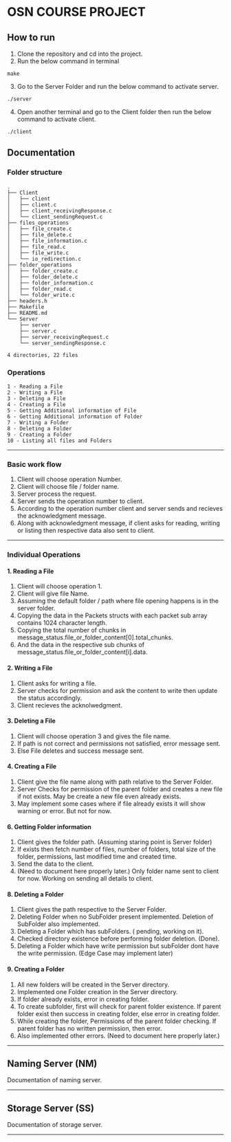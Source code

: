 # OSN COURSE PROJECT 

## How to run 
1. Clone the repository and cd into the project.
2. Run the below command in terminal 

```
make
```
3. Go to the Server Folder and  run the below command to activate server. 
```
./server
```
4. Open another terminal and go to the Client folder then run the below command to activate client.
```
./client
```

## Documentation 

### Folder structure
```
.
├── Client
│   ├── client
│   ├── client.c
│   ├── client_receivingResponse.c
│   └── client_sendingRequest.c
├── files_operations
│   ├── file_create.c
│   ├── file_delete.c
│   ├── file_information.c
│   ├── file_read.c
│   ├── file_write.c
│   └── io_redirection.c
├── folder_operations
│   ├── folder_create.c
│   ├── folder_delete.c
│   ├── folder_information.c
│   ├── folder_read.c
│   └── folder_write.c
├── headers.h
├── Makefile
├── README.md
└── Server
    ├── server
    ├── server.c
    ├── server_receivingRequest.c
    └── server_sendingResponse.c

4 directories, 22 files
```

### Operations 
```
1 - Reading a File
2 - Writing a File
3 - Deleting a File
4 - Creating a File
5 - Getting Additional information of File
6 - Getting Additional information of Folder
7 - Writing a Folder
8 - Deleting a Folder
9 - Creating a Folder
10 - Listing all files and Folders
```
---
### Basic work flow
1. Client will choose operation Number. 
2. Client will choose file / folder name. 
3. Server process the request. 
4. Server sends the operation number to client. 
4. According to the operation number client and server sends and recieves the acknowledgment message.
5. Along with acknowledgment message, if client asks for reading, writing or listing then respective data also sent to client. 
---

### Individual Operations 
#### 1. Reading a File
1. Client will choose operation 1. 
2. Client will give file Name. 
3. Assuming the default folder / path where file opening happens is in the server folder. 
4. Copying the data in the Packets structs with each packet sub array contains 1024 character length. 
5. Copying the total number of chunks in message_status.file_or_folder_content[0].total_chunks.
6. And the data in the respective sub chunks of message_status.file_or_folder_content[i].data.

#### 2. Writing a File 
1. Client asks for writing a file.
2. Server checks for permission and ask the content to write then update the status accordingly.
3. Client recieves the acknolwedgment. 

#### 3. Deleting a File 
1. Client will choose operation 3 and gives the file name. 
2. If path is not correct and permissions not satisfied, error message sent. 
3. Else File deletes and success message sent.

#### 4. Creating a File
1. Client give the file name along with path relative to the Server Folder. 
2. Server Checks for permission of the parent folder and creates a new file if not exists. May be create a new file even already exists. 
3. May implement some cases where if file already exists it will show warning or error. But not for now. 

#### 6. Getting Folder information
1. Client gives the folder path. (Assuming staring point is Server folder)
2. If exists then fetch number of files, number of folders, total size of the folder, permissions, last modified time and created time. 
3. Send the data to  the client. 
4. (Need to document here properly later.) Only folder name sent to client for now. Working on sending all details to client. 

#### 8. Deleting a Folder
1. Client gives the path respective to the Server Folder. 
2. Deleting Folder when no SubFolder present implemented. Deletion of SubFolder also implemented.
3. Deleting a Folder which has subFolders. ( pending, working on it).
4. Checked directory existence before performing folder deletion. (Done).
5. Deleting a Folder which have write permission but subFolder dont have the write permission. (Edge Case may implement later)

#### 9. Creating a Folder 
1. All new folders will be created in the Server directory. 
2. Implemented one Folder creation in the Server directory.
3. If folder already exists, error in creating folder.
4. To create subfolder, first will check for parent folder existence. If parent folder exist then success in creating folder, else error in creating folder.
5. While creating the folder, Permissions of the parent folder checking. If parent folder has no written permission, then error.
6. Also implemented other errors. (Need to document here properly later.)


***
## Naming Server (NM)
Documentation of naming server.
***
## Storage Server (SS)
Documentation of storage server.
***

